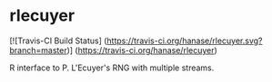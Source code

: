 # rlecuyer

[![Travis-CI Build Status] (https://travis-ci.org/hanase/rlecuyer.svg?branch=master)] (https://travis-ci.org/hanase/rlecuyer)

R interface to P. L'Ecuyer's RNG with multiple streams.

